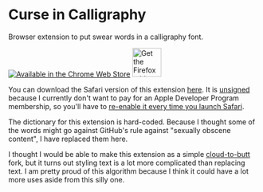 # Curse in Calligraphy

Browser extension to put swear words in a calligraphy font.

[![Available in the Chrome Web Store](https://storage.googleapis.com/chrome-gcs-uploader.appspot.com/image/WlD8wC6g8khYWPJUsQceQkhXSlv1/UV4C4ybeBTsZt43U4xis.png)](https://chrome.google.com/webstore/detail/curse-in-calligraphy/phibbfpngemonhedhaeopnminldbjjfi/)
<a href="https://addons.mozilla.org/en-US/firefox/addon/curse-in-calligraphy/"><img src="https://blog.mozilla.org/addons/files/2020/04/get-the-addon-fx-apr-2020.svg" height="58" alt="Get the Firefox add-on"></a>

You can download the Safari version of this extension [here](https://drive.google.com/file/d/1onlYP2_eMaFtjASAmYNDmu6YALTKWSdn/view?usp=sharing). It is [unsigned](https://support.apple.com/guide/mac-help/open-a-mac-app-from-an-unidentified-developer-mh40616/mac) because I currently don't want to pay for an Apple Developer Program membership, so you'll have to [re-enable it every time you launch Safari](https://developer.apple.com/documentation/safariservices/safari_app_extensions/building_a_safari_app_extension#2957925).

The dictionary for this extension is hard-coded. Because I thought some of the words might go against GitHub's rule against "sexually obscene content", I have replaced them here.

I thought I would be able to make this extension as a simple [cloud-to-butt](https://github.com/panicsteve/cloud-to-butt) fork, but it turns out styling text is a lot more complicated than replacing text. I am pretty proud of this algorithm because I think it could have a lot more uses aside from this silly one.
